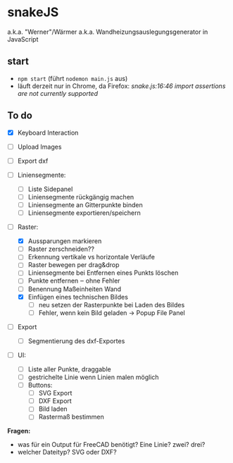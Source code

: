# snakeJS

a.k.a. "Werner"/Wärmer a.k.a. Wandheizungsauslegungsgenerator in JavaScript

## start

- `npm start` (führt `nodemon main.js` aus)
- läuft derzeit nur in Chrome, da Firefox: *snake.js:16:46 import assertions are not currently supported*

## To do

- [x] Keyboard Interaction
- [ ] Upload Images
- [ ] Export dxf

- [ ] Liniensegmente:
    - [ ] Liste Sidepanel
    - [ ] Liniensegmente rückgängig machen
    - [ ] Liniensegmente an Gitterpunkte binden
    - [ ] Liniensegmente exportieren/speichern
- [ ] Raster:
    - [x] Aussparungen markieren
    - [ ] Raster zerschneiden??
    - [ ] Erkennung vertikale vs horizontale Verläufe
    - [ ] Raster bewegen per drag&drop
    - [ ] Liniensegmente bei Entfernen eines Punkts löschen
    - [ ] Punkte entfernen ‒ ohne Fehler
    - [ ] Benennung Maßeinheiten Wand
    - [x] Einfügen eines technischen Bildes
        - [ ] neu setzen der Rasterpunkte bei Laden des Bildes
        - [ ] Fehler, wenn kein Bild geladen → Popup File Panel
- [ ] Export
    - [ ] Segmentierung des dxf-Exportes
- [ ] UI:
    - [ ] Liste aller Punkte, draggable
    - [ ] gestrichelte Linie wenn Linien malen möglich
    - [ ] Buttons:
        - [ ] SVG Export
        - [ ] DXF Export
        - [ ] Bild laden
        - [ ] Rastermaß bestimmen

**Fragen:**

- was für ein Output für FreeCAD benötigt? Eine Linie? zwei? drei?
- welcher Dateityp? SVG oder DXF?
